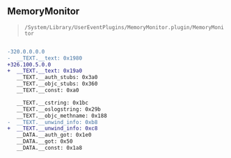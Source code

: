 ## MemoryMonitor

> `/System/Library/UserEventPlugins/MemoryMonitor.plugin/MemoryMonitor`

```diff

-320.0.0.0.0
-  __TEXT.__text: 0x1980
+326.100.5.0.0
+  __TEXT.__text: 0x19a0
   __TEXT.__auth_stubs: 0x3a0
   __TEXT.__objc_stubs: 0x360
   __TEXT.__const: 0xa0

   __TEXT.__cstring: 0x1bc
   __TEXT.__oslogstring: 0x29b
   __TEXT.__objc_methname: 0x188
-  __TEXT.__unwind_info: 0xb8
+  __TEXT.__unwind_info: 0xc8
   __DATA.__auth_got: 0x1e0
   __DATA.__got: 0x50
   __DATA.__const: 0x1a8

```
